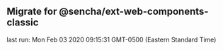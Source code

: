 ## Migrate for @sencha/ext-web-components-classic

last run: Mon Feb 03 2020 09:15:31 GMT-0500 (Eastern Standard Time)
